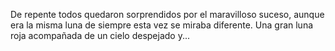 

De repente todos quedaron sorprendidos por el maravilloso suceso,
aunque era la misma luna de siempre esta vez se miraba diferente.
Una gran luna roja acompañada de un cielo despejado y...